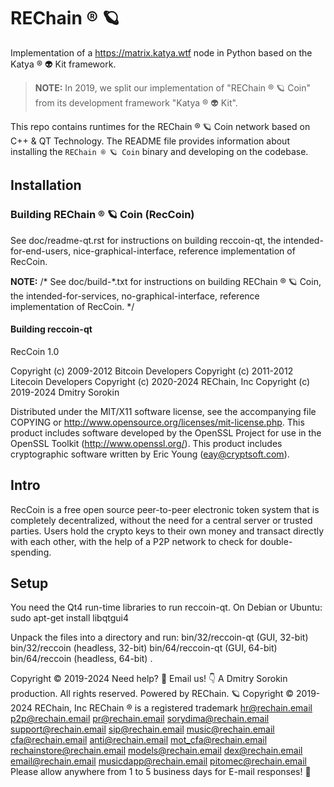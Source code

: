 # REChain ®️ 🪐

Implementation of a <https://matrix.katya.wtf> node in Python based on the Katya ® 👽 Kit framework.

> **NOTE:** In 2019, we split our implementation of "REChain ®️ 🪐 Coin" from its development framework
> "Katya ® 👽 Kit".

This repo contains runtimes for the REChain ®️ 🪐 Coin network based on C++ & QT Technology. The README file provides
information about installing the `REChain ®️ 🪐 Coin` binary and developing on the codebase.

## Installation

### Building REChain ®️ 🪐 Coin (RecCoin)

See doc/readme-qt.rst for instructions on building reccoin-qt,
the intended-for-end-users, nice-graphical-interface, reference
implementation of RecCoin.

**NOTE:** /* See doc/build-*.txt for instructions on building REChain ®️ 🪐 Coin,
the intended-for-services, no-graphical-interface, reference
implementation of RecCoin. */

#### Building reccoin-qt

RecCoin 1.0

Copyright (c) 2009-2012 Bitcoin Developers
Copyright (c) 2011-2012 Litecoin Developers
Copyright (c) 2020-2024 REChain, Inc
Copyright (c) 2019-2024 Dmitry Sorokin

Distributed under the MIT/X11 software license, see the accompanying
file COPYING or http://www.opensource.org/licenses/mit-license.php.
This product includes software developed by the OpenSSL Project for use in
the OpenSSL Toolkit (http://www.openssl.org/).  This product includes
cryptographic software written by Eric Young (eay@cryptsoft.com).


Intro
-----
RecCoin is a free open source peer-to-peer electronic token system that is
completely decentralized, without the need for a central server or trusted
parties.  Users hold the crypto keys to their own money and transact directly
with each other, with the help of a P2P network to check for double-spending.


Setup
-----
You need the Qt4 run-time libraries to run reccoin-qt. On Debian or Ubuntu:
  sudo apt-get install libqtgui4

Unpack the files into a directory and run:
 bin/32/reccoin-qt (GUI, 32-bit)
 bin/32/reccoin (headless, 32-bit)
 bin/64/reccoin-qt (GUI, 64-bit)
 bin/64/reccoin (headless, 64-bit)
 .

 Copyright © 2019-2024 Need help? 🤔 Email us! 👇 A Dmitry Sorokin production. All rights reserved. Powered by REChain. 🪐 Copyright © 2019-2024 REChain, Inc REChain ® is a registered trademark hr@rechain.email p2p@rechain.email pr@rechain.email sorydima@rechain.email support@rechain.email sip@rechain.email music@rechain.email cfa@rechain.email anti@rechain.email mot_cfa@rechain.email rechainstore@rechain.email models@rechain.email dex@rechain.email email@rechain.email musicdapp@rechain.email pitomec@rechain.email Please allow anywhere from 1 to 5 business days for E-mail responses! 💌
